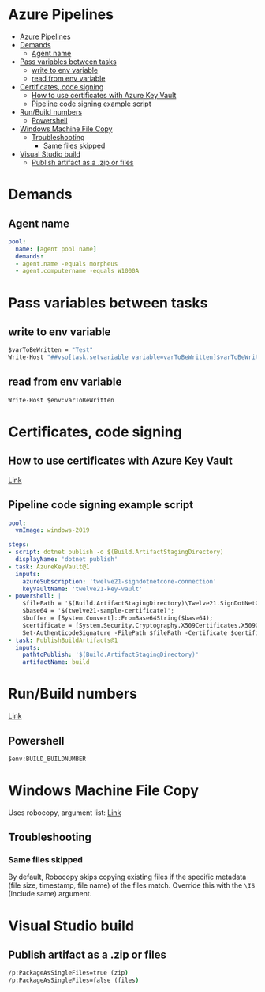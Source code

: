 # Azure Pipelines
<!--ts-->
   * [Azure Pipelines](azure-pipelines.md#azure-pipelines)
   * [Demands](azure-pipelines.md#demands)
      * [Agent name](azure-pipelines.md#agent-name)
   * [Pass variables between tasks](azure-pipelines.md#pass-variables-between-tasks)
      * [write to env variable](azure-pipelines.md#write-to-env-variable)
      * [read from env variable](azure-pipelines.md#read-from-env-variable)
   * [Certificates, code signing](azure-pipelines.md#certificates-code-signing)
      * [How to use certificates with Azure Key Vault](azure-pipelines.md#how-to-use-certificates-with-azure-key-vault)
      * [Pipeline code signing example script](azure-pipelines.md#pipeline-code-signing-example-script)
   * [Run/Build numbers](azure-pipelines.md#runbuild-numbers)
      * [Powershell](azure-pipelines.md#powershell)
   * [Windows Machine File Copy](azure-pipelines.md#windows-machine-file-copy)
      * [Troubleshooting](azure-pipelines.md#troubleshooting)
         * [Same files skipped](azure-pipelines.md#same-files-skipped)
   * [Visual Studio build](azure-pipelines.md#visual-studio-build)
      * [Publish artifact as a .zip or files](azure-pipelines.md#publish-artifact-as-a-zip-or-files)

<!-- Added by: runner, at: Tue Apr 13 09:30:28 UTC 2021 -->

<!--te-->

# Demands

## Agent name
```yaml
pool:
  name: [agent pool name]
  demands:
  - agent.name -equals morpheus
  - agent.computername -equals W1000A
```

# Pass variables between tasks
## write to env variable
```bat
$varToBeWritten = "Test"
Write-Host "##vso[task.setvariable variable=varToBeWritten]$varToBeWritten"
```

## read from env variable
```bat
Write-Host $env:varToBeWritten
```

# Certificates, code signing

## How to use certificates with Azure Key Vault
[Link](https://www.dotnetcurry.com/devops/1507/azure-key-vault-secrets-pipelines)

## Pipeline code signing example script
```yaml
pool:
  vmImage: windows-2019

steps:
- script: dotnet publish -o $(Build.ArtifactStagingDirectory)
  displayName: 'dotnet publish'
- task: AzureKeyVault@1
  inputs:
    azureSubscription: 'twelve21-signdotnetcore-connection'
    keyVaultName: 'twelve21-key-vault'
- powershell: |
    $filePath = '$(Build.ArtifactStagingDirectory)\Twelve21.SignDotNetCore.dll';
    $base64 = '$(twelve21-sample-certificate)';
    $buffer = [System.Convert]::FromBase64String($base64);
    $certificate = [System.Security.Cryptography.X509Certificates.X509Certificate2]::new($buffer);
    Set-AuthenticodeSignature -FilePath $filePath -Certificate $certificate;
- task: PublishBuildArtifacts@1
  inputs:
    pathtoPublish: '$(Build.ArtifactStagingDirectory)'
    artifactName: build
```

# Run/Build numbers
[Link](https://docs.microsoft.com/en-us/azure/devops/pipelines/process/run-number?view=azure-devops&tabs=yaml)
## Powershell
```bat
$env:BUILD_BUILDNUMBER
```

# Windows Machine File Copy
Uses robocopy, argument list: [Link](https://docs.microsoft.com/en-us/windows-server/administration/windows-commands/robocopy)
## Troubleshooting
### Same files skipped
By default, Robocopy skips copying existing files if the specific metadata (file size, timestamp, file name) of the files match.
Override this with the `\IS` (Include same) argument.

# Visual Studio build

## Publish artifact as a .zip or files
```bat
/p:PackageAsSingleFiles=true (zip)
/p:PackageAsSingleFiles=false (files)
```
